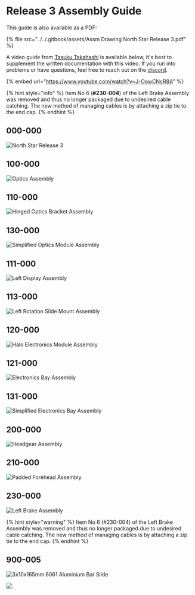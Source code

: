 # Release 3 Assembly Guide

This guide is also available as a PDF:

{% file src="../../.gitbook/assets/Assm Drawing North Star Release 3.pdf" %}

A video guide from [Tasuku Takahashi](https://twitter.com/supertask\_jp) is available below, it's best to supplement the written documentation with this video. If you run into problems or have questions, feel free to reach out on the [discord](https://discord.gg/9TtZhb4).

{% embed url="https://www.youtube.com/watch?v=J-OowCNcR8A" %}

{% hint style="info" %}
Item No 6 (**#230-004**) of the Left Brake Assembly was removed and thus no longer packaged due to undesired cable catching. The new method of managing cables is by attaching a zip tie to the end cap.
{% endhint %}

## 000-000

![North Star Release 3](<../../.gitbook/assets/Assm Drawing North Star Release 3-01.png>)

## 100-000

![Optics Assembly](<../../.gitbook/assets/Assm Drawing North Star Release 3-02.png>)

## 110-000

![Hinged Optics Bracket Assembly](<../../.gitbook/assets/Assm Drawing North Star Release 3-03.png>)

## 130-000

![Simplified Optics Module Assembly](<../../.gitbook/assets/Assm Drawing North Star Release 3-04.png>)

## 111-000

![Left Display Assembly](<../../.gitbook/assets/Assm Drawing North Star Release 3-05.png>)

## 113-000

![Left Rotation Slide Mount Assembly](<../../.gitbook/assets/Assm Drawing North Star Release 3-06.png>)

## 120-000

![Halo Electronics Module Assembly](<../../.gitbook/assets/Assm Drawing North Star Release 3-07.png>)

## 121-000

![Electronics Bay Assembly](<../../.gitbook/assets/Assm Drawing North Star Release 3-08.png>)

## 131-000

![Simplified Electronics Bay Assembly](<../../.gitbook/assets/Assm Drawing North Star Release 3-09.png>)

## 200-000

![Headgear Assembly](<../../.gitbook/assets/Assm Drawing North Star Release 3-10.png>)

## 210-000

![Padded Forehead Assembly](<../../.gitbook/assets/Assm Drawing North Star Release 3-11.png>)

## 230-000

![Left Brake Assembly](<../../.gitbook/assets/Assm Drawing North Star Release 3-12.png>)

{% hint style="warning" %}
Item No 6 (#230-004) of the Left Brake Assembly was removed and thus no longer packaged due to undesired cable catching. The new method of managing cables is by attaching a zip tie to the end cap.
{% endhint %}

## 900-005

![3x10x165mm 6061 Aluminium Bar Slide](<../../.gitbook/assets/Assm Drawing North Star Release 3-13.png>)

![](<../../.gitbook/assets/Assm Drawing North Star Release 3-14.png>)
